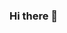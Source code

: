### Hi there 👋

<!--
**VitaliiMakeev/VitaliiMakeev** is a ✨ _special_ ✨ repository because its `README.md` (this file) appears on your GitHub profile.

- 🌱 I’m currently learning ...
- Я принял решение осваивать новую профессию потому, что устал "гнуть спину" на заводе за копейки.
- А еще потому, что хочу работать дистанционно, что в свою очередь позволяет путишевствоать, не отрываясь от работы!
- А еще)) мне нравится решать "загадки", я люблю трудности, меня тянет к неизведанному мною...
